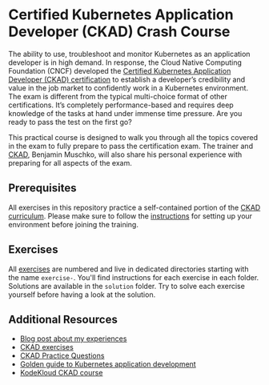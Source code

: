 # Certified Kubernetes Application Developer (CKAD) Crash Course

The ability to use, troubleshoot and monitor Kubernetes as an application developer is in high demand. In response, the Cloud Native Computing Foundation (CNCF) developed the [Certified Kubernetes Application Developer (CKAD) certification](https://www.cncf.io/certification/ckad/) to establish a developer’s credibility and value in the job market to confidently work in a Kubernetes environment. The exam is different from the typical multi-choice format of other certifications. It’s completely performance-based and requires deep knowledge of the tasks at hand under immense time pressure. Are you ready to pass the test on the first go?

This practical course is designed to walk you through all the topics covered in the exam to fully prepare to pass the certification exam. The trainer and [CKAD](https://www.youracclaim.com/badges/027f5e55-5e7d-4113-bd62-9414fb09c277), Benjamin Muschko, will also share his personal experience with preparing for all aspects of the exam.

## Prerequisites

All exercises in this repository practice a self-contained portion of the [CKAD curriculum](https://github.com/cncf/curriculum). Please make sure to follow the [instructions](./prerequisites/instructions.md) for setting up your environment before joining the training.

## Exercises

All [exercises](./exercises) are numbered and live in dedicated directories starting with the name `exercise-`. You'll find instructions for each exercise in each folder. Solutions are available in the `solution` folder. Try to solve each exercise yourself before having a look at the solution.

## Additional Resources

* [Blog post about my experiences](https://bmuschko.com/blog/ckad-prep/)
* [CKAD exercises](https://github.com/dgkanatsios/CKAD-exercises)
* [CKAD Practice Questions](https://dev.to/liptanbiswas/ckad-practice-questions-4mpn)
* [Golden guide to Kubernetes application development](https://matthewpalmer.net/kubernetes-app-developer)
* [KodeKloud CKAD course](https://kodekloud.com/p/kubernetes-certification-course)
